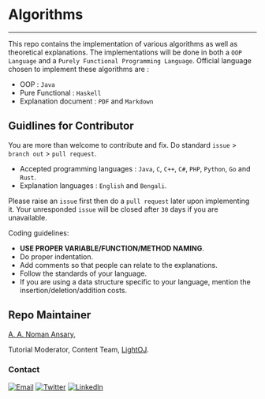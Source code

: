 # Algorithms
---

This repo contains the implementation of various algorithms as well as theoretical explanations. The implementations will be done in both a `OOP Language` and a `Purely Functional Programming Language`.
Official language chosen to implement these algorithms are :

* OOP : `Java`
* Pure Functional : `Haskell` 
* Explanation document : `PDF` and `Markdown`

## Guidlines for Contributor

You are more than welcome to contribute and fix. Do standard `issue` > `branch out` > `pull request`.
* Accepted programming languages : `Java`, `C`, `C++`, `C#`, `PHP`, `Python`, `Go` and `Rust`.
* Explanation languages : `English` and `Bengali`.

Please raise an `issue` first then do a `pull request` later upon implementing it. Your unresponded `issue` will be closed after `30` days if you are unavailable.

Coding guidelines:

* __USE PROPER VARIABLE/FUNCTION/METHOD NAMING__.
* Do proper indentation.
* Add comments so that people can relate to the explanations.
* Follow the standards of your language.
* If you are using a data structure specific to your language, mention the insertion/deletion/addition costs.


##  Repo Maintainer

[A. A. Noman Ansary](https://github.com/showrav-ansary "A. A. Noman Ansary"),

Tutorial Moderator, Content Team, [LightOJ](https://lightoj.com/home "LightOJ").

### Contact 

<a href="mailto:showrav.ansary.bd@gmail.com"><img alt="Email" src="https://img.shields.io/badge/Gmail-showrav.ansary.bd@gmail.com-red?style=flat&logo=gmail"></a>
<a href="https://twitter.com/ansary_showrav"><img alt="Twitter" src="https://img.shields.io/badge/Twitter-A._A._Noman_Ansary-blue?style=flat&logo=twitter"></a>
<a href="https://www.linkedin.com/in/showrav-ansary/"><img alt="LinkedIn" src="https://img.shields.io/badge/LinkedIn-A._A._Noman_Ansary-blue?style=flat&logo=linkedin"></a>

